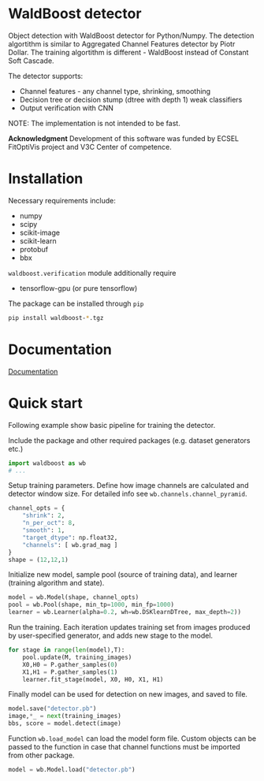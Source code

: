 # WaldBoost detector

Object detection with WaldBoost detector for Python/Numpy. The detection
algortithm is similar to Aggregated Channel Features detector by Piotr Dollar.
The training algortithm is different - WaldBoost instead of Constant Soft Cascade.

The detector supports:
* Channel features - any channel type, shrinking, smoothing
* Decision tree or decision stump (dtree with depth 1) weak classifiers
* Output verification with CNN

NOTE: The implementation is not intended to be fast.

**Acknowledgment** Development of this software was funded by ECSEL FitOptiVis
project and V3C Center of competence.

# Installation

Necessary requirements include:
* numpy
* scipy
* scikit-image
* scikit-learn
* protobuf
* bbx

`waldboost.verification` module additionally require
* tensorflow-gpu (or pure tensorflow)

The package can be installed through `pip`

```sh
pip install waldboost-*.tgz
```

# Documentation

[Documentation](doc/api.md)

# Quick start

Following example show basic pipeline for training the detector.

Include the package and other required packages (e.g. dataset generators etc.)

```python
import waldboost as wb
# ...
```

Setup training parameters. Define how image channels are calculated and detector window size. For detailed info see `wb.channels.channel_pyramid`.

```python
channel_opts = {
    "shrink": 2,
    "n_per_oct": 8,
    "smooth": 1,
    "target_dtype": np.float32,
    "channels": [ wb.grad_mag ]
}
shape = (12,12,1)
```

Initialize new model, sample pool (source of training data), and learner (training algorithm and state).

```python
model = wb.Model(shape, channel_opts)
pool = wb.Pool(shape, min_tp=1000, min_fp=1000)
learner = wb.Learner(alpha=0.2, wh=wb.DSKlearnDTree, max_depth=2))
```

Run the training. Each iteration updates training set from images produced by user-specified generator, and adds new stage to the model.

```python
for stage in range(len(model),T):
    pool.update(M, training_images)
    X0,H0 = P.gather_samples(0)
    X1,H1 = P.gather_samples(1)
    learner.fit_stage(model, X0, H0, X1, H1)
```

Finally model can be used for detection on new images, and saved to file.

```python
model.save("detector.pb")
image,*_ = next(training_images)
bbs, score = model.detect(image)
```

Function `wb.load_model` can load the model form file. Custom objects can be passed to the function in case that channel functions must be imported from other package.

```python
model = wb.Model.load("detector.pb")
```
